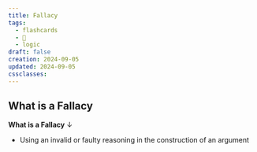 ```yaml
---
title: Fallacy
tags:
  - flashcards
  - 🌱
  - logic
draft: false
creation: 2024-09-05
updated: 2024-09-05
cssclasses: 
---
```

## What is a Fallacy

**What is a Fallacy**
↓
- Using an invalid or faulty reasoning in the construction of an argument
<!--SR:!2024-12-31,15,290-->

